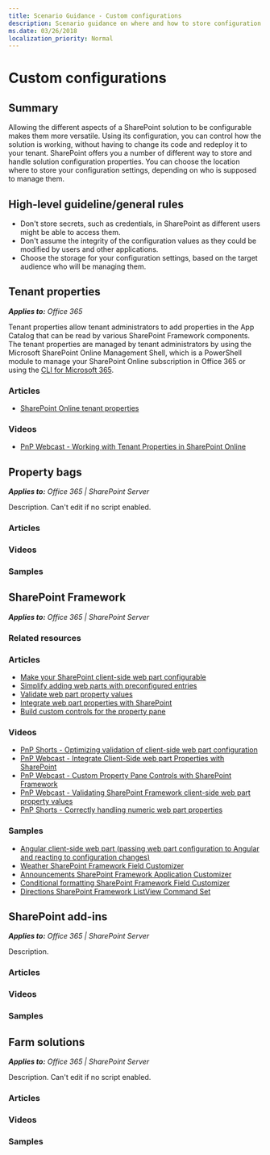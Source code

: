 ```yaml
---
title: Scenario Guidance - Custom configurations
description: Scenario guidance on where and how to store configuration values.
ms.date: 03/26/2018
localization_priority: Normal
---
```


# Custom configurations

## Summary

Allowing the different aspects of a SharePoint solution to be configurable makes them more versatile. Using its configuration, you can control how the solution is working, without having to change its code and redeploy it to your tenant. SharePoint offers you a number of different way to store and handle solution configuration properties. You can choose the location where to store your configuration settings, depending on who is supposed to manage them.

## High-level guideline/general rules

- Don't store secrets, such as credentials, in SharePoint as different users might be able to access them.
- Don't assume the integrity of the configuration values as they could be modified by users and other applications.
- Choose the storage for your configuration settings, based on the target audience who will be managing them.

## Tenant properties

_**Applies to:** Office 365_

Tenant properties allow tenant administrators to add properties in the App Catalog that can be read by various SharePoint Framework components. The tenant properties are managed by tenant administrators by using the Microsoft SharePoint Online Management Shell, which is a PowerShell module to manage your SharePoint Online subscription in Office 365 or using the [CLI for Microsoft 365](https://aka.ms/o365cli).

### Articles

- [SharePoint Online tenant properties](https://docs.microsoft.com/sharepoint/dev/spfx/tenant-properties)

### Videos

- [PnP Webcast - Working with Tenant Properties in SharePoint Online](https://www.youtube.com/watch?v=SVIrtZ2nM6s)


## Property bags

_**Applies to:** Office 365 | SharePoint Server_

Description. Can't edit if no script enabled.

### Articles

### Videos

### Samples

## SharePoint Framework

_**Applies to:** Office 365 | SharePoint Server_

### Related resources

### Articles

- [Make your SharePoint client-side web part configurable](https://docs.microsoft.com/sharepoint/dev/spfx/web-parts/basics/integrate-with-property-pane)
- [Simplify adding web parts with preconfigured entries](https://docs.microsoft.com/sharepoint/dev/spfx/web-parts/guidance/simplify-adding-web-parts-with-preconfigured-entries)
- [Validate web part property values](https://docs.microsoft.com/sharepoint/dev/spfx/web-parts/guidance/validate-web-part-property-values)
- [Integrate web part properties with SharePoint](https://docs.microsoft.com/sharepoint/dev/spfx/web-parts/guidance/integrate-web-part-properties-with-sharepoint)
- [Build custom controls for the property pane](https://docs.microsoft.com/sharepoint/dev/spfx/web-parts/guidance/build-custom-property-pane-controls)

### Videos

- [PnP Shorts - Optimizing validation of client-side web part configuration](https://www.youtube.com/watch?v=yIVpdBICMmM)
- [PnP Webcast - Integrate Client-Side web part Properties with SharePoint](https://www.youtube.com/watch?v=iB8PBs8RH-E)
- [PnP Webcast - Custom Property Pane Controls with SharePoint Framework](https://www.youtube.com/watch?v=d_9o3tQ90zo)
- [PnP Webcast - Validating SharePoint Framework client-side web part property values](https://www.youtube.com/watch?v=6r6MqUDzKvI)
- [PnP Shorts - Correctly handling numeric web part properties](https://www.youtube.com/watch?v=vrPnOw-XxNM)

### Samples

- [Angular client-side web part (passing web part configuration to Angular and reacting to configuration changes)](https://github.com/SharePoint/sp-dev-fx-webparts/blob/master/samples/angular-todo/README.md)
- [Weather SharePoint Framework Field Customizer](https://github.com/SharePoint/sp-dev-fx-extensions/blob/master/samples/js-field-weather/README.md)
- [Announcements SharePoint Framework Application Customizer](https://github.com/SharePoint/sp-dev-fx-extensions/blob/master/samples/react-app-announcements/README.md)
- [Conditional formatting SharePoint Framework Field Customizer](https://github.com/SharePoint/sp-dev-fx-extensions/blob/master/samples/js-field-conditionalformatting/README.md)
- [Directions SharePoint Framework ListView Command Set](https://github.com/SharePoint/sp-dev-fx-extensions/blob/master/samples/react-command-directions/README.md)

## SharePoint add-ins

_**Applies to:** Office 365 | SharePoint Server_

Description. 

### Articles

### Videos

### Samples


## Farm solutions

_**Applies to:** Office 365 | SharePoint Server_

Description. Can't edit if no script enabled.

### Articles

### Videos

### Samples
